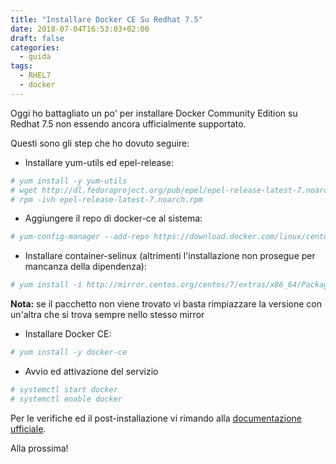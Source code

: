 ```yaml
---
title: "Installare Docker CE Su Redhat 7.5"
date: 2018-07-04T16:53:03+02:00
draft: false
categories:
  - guida
tags:
  - RHEL7
  - docker
---
```


Oggi ho battagliato un po' per installare Docker Community Edition su Redhat 7.5 non essendo ancora ufficialmente supportato.

Questi sono gli step che ho dovuto seguire:

* Installare yum-utils ed epel-release:


```bash
# yum install -y yum-utils
# wget http://dl.fedoraproject.org/pub/epel/epel-release-latest-7.noarch.rpm
# rpm -ivh epel-release-latest-7.noarch.rpm
```

* Aggiungere il repo di docker-ce al sistema:

```bash
# yum-config-manager --add-repo https://download.docker.com/linux/centos/docker-ce.repo
```

* Installare container-selinux (altrimenti l'installazione non prosegue per mancanza della dipendenza):

```bash
# yum install -i http://mirror.centos.org/centos/7/extras/x86_64/Packages/container-selinux-2.55-1.el7.noarch.rpm
```

**Nota:** se il pacchetto non viene trovato vi basta rimpiazzare la versione con un'altra che si trova sempre nello stesso mirror

* Installare Docker CE:

```bash
# yum install -y docker-ce
```

* Avvio ed attivazione del servizio

```bash
# systemctl start docker
# systemctl enable docker
```

Per le verifiche ed il post-installazione vi rimando alla [documentazione ufficiale](https://docs.docker.com/install/linux/linux-postinstall/).

Alla prossima!

